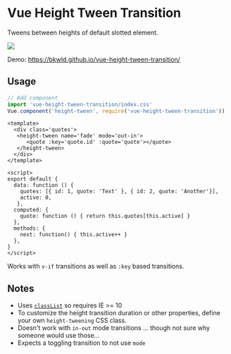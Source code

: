 # Vue Height Tween Transition

Tweens between heights of default slotted element.

![](http://yo.bkwld.com/0w3s302M0o2G/Screen%20Recording%202017-09-06%20at%2010.15%20AM.gif)

Demo: https://bkwld.github.io/vue-height-tween-transition/

## Usage

```javascript
// Add component
import 'vue-height-tween-transition/index.css'
Vue.component('height-tween', require('vue-height-tween-transition'))
```

```vue
<template>
  <div class='quotes'>
   <height-tween name='fade' mode='out-in'>
      <quote :key='quote.id' :quote='quote'></quote>
   </height-tween>
  </div>
</template>

<script>
export default {
  data: function () {
    quotes: [{ id: 1, quote: 'Text' }, { id: 2, quote: 'Another'}],
    active: 0,
   },
  computed: {
    quote: function () { return this.quotes[this.active] }
  },
  methods: {
    next: function() { this.active++ }
  },
}
</script>
```

Works with `v-if` transitions as well as `:key` based transitions.

## Notes

- Uses [`classList`](https://developer.mozilla.org/en-US/docs/Web/API/Element/classList) so requires IE >= 10
- To customize the height transition duration or other properties, define your own `height-tweening` CSS class.
- Doesn't work with `in-out` mode transitions ... though not sure why someone would use those...
- Expects a toggling transition to not use `mode`
